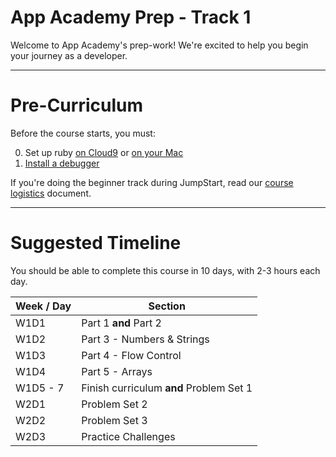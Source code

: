 # App Academy Prep - Track 1

Welcome to App Academy's prep-work! We're excited to help you begin your journey as a developer.

<!-- JumpStart's curriculum is split into two tracks: *the beginner track* and *the intermediate track*. You **must complete both tracks** to be eligible for admission to App Academy. Each track will take about 24 hours of work to complete. You have 3 options for completing these tracks:

  &nbsp;&nbsp;&nbsp;&nbsp;
  **Option 1**
  <br />
  &nbsp;&nbsp;&nbsp;&nbsp;
  Do the beginner track *at home*, before JumpStart, and then do the intermediate track once you're here (recommended).

  &nbsp;&nbsp;&nbsp;&nbsp;
  **Option 2**
  <br />
  &nbsp;&nbsp;&nbsp;&nbsp;
  Do the beginner track *during JumpStart*, and then return for a *second round of JumpStart* (for a total of 4 weeks) to complete the intermediate track. This option may be for you if you are brand new to coding or are struggling with the beginner track at home.

  &nbsp;&nbsp;&nbsp;&nbsp;
  **Option 3**
  <br />
  &nbsp;&nbsp;&nbsp;&nbsp;
  Do the beginner track *during JumpStart*, and then do the intermediate track at home. You will have to complete a Skype interview after finishing the intermediate track. This option may be for you if you are brand new to coding, but can only commit to two weeks of JumpStart.

We highly recommend trying to complete the beginner track at home before choosing options 2 or 3. -->

---
# Pre-Curriculum

Before the course starts, you must:

0. Set up ruby [on Cloud9][ruby-setup] or [on your Mac][rbenv-setup]
0. [Install a debugger][debugger-setup]


If you're doing the beginner track during JumpStart, read our [course logistics][logistics] document.

[ruby-setup]: configuration/c9_setup.md
[debugger-setup]: configuration/debugger_setup.md
[rbenv-setup]: configuration/rbenv_setup.md
[logistics]: logistics.md

---
# Suggested Timeline

You should be able to complete this course in 10 days, with 2-3 hours each day.

| Week / Day | Section                                 |
|------------|-----------------------------------------|
| W1D1       | Part 1 **and** Part 2                   |
| W1D2       | Part 3 - Numbers & Strings              |
| W1D3       | Part 4 - Flow Control                   |
| W1D4       | Part 5 - Arrays                         |
| W1D5 - 7   | Finish curriculum **and** Problem Set 1 |
| W2D1       | Problem Set 2                           |
| W2D2       | Problem Set 3                           |
| W2D3       | Practice Challenges                     |
